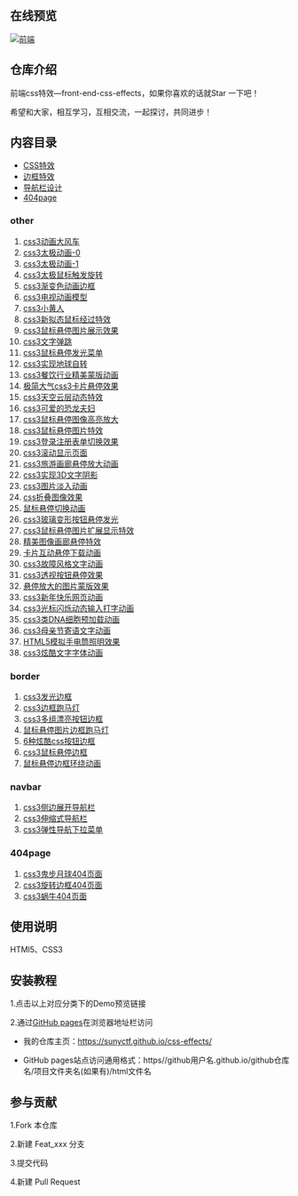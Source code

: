 ## 在线预览

[![前端](https://raw.githubusercontent.com/sunyctf/css-effects/main/images/qcode.gif "前端")](https://sunyctf.github.io/css-effects/)

## 仓库介绍

前端css特效—front-end-css-effects，如果你喜欢的话就Star 一下吧！

希望和大家，相互学习，互相交流，一起探讨，共同进步！

## 内容目录

- [CSS特效](#other)
- [边框特效](#border)
- [导航栏设计](#navbar)
- [404page](#404page)

### other

1. [css3动画大风车](https://sunyctf.github.io/css-effects/other/css3动画大风车.html)
2. [css3太极动画-0](https://sunyctf.github.io/css-effects/other/css3太极动画-0.html)
3. [css3太极动画-1](https://sunyctf.github.io/css-effects/other/css3太极动画-1.html)
4. [css3太极鼠标触发旋转](https://sunyctf.github.io/css-effects/other/css3太极鼠标触发旋转.html)
5. [css3渐变色动画边框](https://sunyctf.github.io/css-effects/other/css3渐变色动画边框.html)
6. [css3电视动画模型](https://sunyctf.github.io/css-effects/other/css3电视动画模型.html)
7. [css3小黄人](https://sunyctf.github.io/css-effects/other/css3小黄人.html)
8. [css3新拟态鼠标经过特效](https://sunyctf.github.io/css-effects/other/css3新拟态鼠标经过特效/index.html)
9. [css3鼠标悬停图片展示效果](https://sunyctf.github.io/css-effects/other/css3鼠标悬停图片展示效果/index.html)
10. [css3文字弹跳](https://sunyctf.github.io/css-effects/other/css3文字弹跳/index.html)
11. [css3鼠标悬停发光菜单](https://sunyctf.github.io/css-effects/other/css3鼠标悬停发光菜单/index.html)
12. [css3实现地球自转](https://sunyctf.github.io/css-effects/other/css3实现地球自转/index.html)
13. [css3餐饮行业精美蒙版动画](https://sunyctf.github.io/css-effects/other/css3餐饮行业精美蒙版动画/index.html)
14. [极简大气css3卡片悬停效果](https://sunyctf.gitee.io/css-effects/other/css3卡片悬停效果/index.html)
15. [css3天空云层动态特效](https://sunyctf.github.io/css-effects/other/css3天空云层动态特效/index.html)
16. [css3可爱的恐龙夫妇](https://sunyctf.github.io/css-effects/other/css3可爱的恐龙夫妇/index.html)
17. [css3鼠标悬停图像高亮放大](https://sunyctf.gitee.io/css-effects/other/css3鼠标悬停图像高亮放大/index.html)
18. [css3鼠标悬停图片特效](https://sunyctf.github.io/css-effects/other/css3鼠标悬停图片特效/index.html)
19. [css3登录注册表单切换效果](https://sunyctf.github.io/front-end-demos/css-effects/other/css3登录注册表单切换效果/index.html)
20. [css3滚动显示页面](https://sunyctf.github.io/css-effects/other/css3滚动显示页面/index.html)
21. [css3旅游画廊悬停放大动画](https://sunyctf.github.io/css-effects/other/css3旅游画廊悬停放大动画/index.html)
22. [css3实现3D文字阴影](https://sunyctf.github.io/css-effects/other/css33D文字阴影/index.html)
23. [css3图片淡入动画](https://sunyctf.github.io/css-effects/other/css3图片淡入动画/index.html)
24. [css折叠图像效果](https://sunyctf.github.io/css-effects/other/css3折叠图像/index.html)
25. [鼠标悬停切换动画](https://sunyctf.github.io/css-effects/other/鼠标悬停切换动画/index.html)
26. [css3玻璃变形按钮悬停发光](https://sunyctf.github.io/css-effects/other/css3玻璃变形按钮悬停发光/index.html)
27. [css3鼠标悬停图片扩展显示特效](https://sunyctf.github.io/css-effects/other/css3鼠标悬停图片扩展显示特效/index.html)
28. [精美图像画廊悬停特效](https://sunyctf.github.io/css-effects/other/精美图像画廊悬停特效/index.html)
29. [卡片互动悬停下载动画](https://sunyctf.github.io/css-effects/other/卡片互动悬停下载动画/index.html)
31. [css3故障风格文字动画](https://sunyctf.github.io/css-effects/css3故障风格文字动画/index.html)
32. [css3透视按钮悬停效果](https://sunyctf.github.io/css-effects/other/css3透视按钮悬停效果/index.html)
38. [悬停放大的图片蒙版效果](https://sunyctf.github.io/css-effects/other/悬停放大的图片蒙版效果/index.html)
38. [css3新年快乐网页动画](https://sunyctf.github.io/css-effects/other/css3新年快乐网页动画/index.html)
38. [css3光标闪烁动态输入打字动画](https://sunyctf.github.io/css-effects/other/css3光标闪烁动态输入打字动画/index.html)
38. [css3类DNA细胞预加载动画](https://sunyctf.github.io/css-effects/other/css3类DNA细胞预加载动画/index.html)
38. [css3母亲节寄语文字动画](https://sunyctf.github.io/css-effects/other/css3母亲节寄语文字动画/index.html)
38. [HTML5模拟手电筒照明效果](https://sunyctf.github.io/css-effects/other/HTML5模拟手电筒照明效果/index.html)
38. [css3炫酷文字字体动画](https://sunyctf.github.io/css-effects/other/css3炫酷文字字体动画/index.html)

### border

1. [css3发光边框](https://sunyctf.github.io/css-effects/border/css3发光边框.html)
2. [css3边框跑马灯](https://sunyctf.github.io/css-effects/border/css3边框跑马灯.html)
3. [css3多组漂亮按钮边框](https://sunyctf.github.io/css-effects/border/css3多组漂亮按钮边框.html)
4. [鼠标悬停图片边框跑马灯](https://sunyctf.github.io/css-effects/border/鼠标悬停图片边框跑马灯/index.html)
5. [6种炫酷css按钮边框](https://sunyctf.github.io/css-effects/border/6种炫酷css按钮边框/index.html)
6. [css3鼠标悬停边框](https://sunyctf.github.io/css-effects/border/鼠标悬停边框/index.html)
7. [鼠标悬停边框环绕动画](https://sunyctf.github.io/css-effects/border/鼠标悬停边框环绕动画/index.html)

### navbar

1. [css3侧边展开导航栏](https://sunyctf.github.io/css-effects/navbar/css3侧边展开导航栏/index.html)
2. [css3伸缩式导航栏](https://sunyctf.github.io/css-effects/navbar/css3伸缩式导航栏/index.html)
2. [css3弹性导航下拉菜单](https://sunyctf.github.io/css-effects/navbar/css3弹性导航下拉菜单/index.html)

### 404page

1. [css3鬼步月球404页面](https://sunyctf.github.io/css-effects/404page/css3鬼步月球404页面/index.html)
1. [css3旋转边框404页面](https://sunyctf.github.io/css-effects/404page/css3旋转边框404页面/index.html)
1. [css3蜗牛404页面](https://sunyctf.github.io/css-effects/404page/css3蜗牛404页面/index.html)

## 使用说明

HTMl5、CSS3

## 安装教程

1.点击以上对应分类下的Demo预览链接

2.通过[GitHub pages](https://pages.github.com/ "去了解GitHub pages")在浏览器地址栏访问

- 我的仓库主页：https://sunyctf.github.io/css-effects/

- GitHub pages站点访问通用格式：https//github用户名.github.io/github仓库名/项目文件夹名(如果有)/html文件名

## 参与贡献

1.Fork 本仓库

2.新建 Feat_xxx 分支

3.提交代码

4.新建 Pull Request
